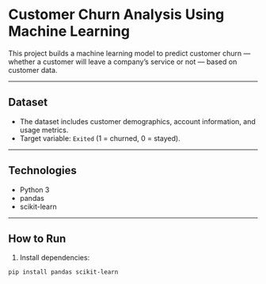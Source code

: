 # Customer Churn Analysis Using Machine Learning

This project builds a machine learning model to predict customer churn — whether a customer will leave a company’s service or not — based on customer data.

---

## Dataset

- The dataset includes customer demographics, account information, and usage metrics.
- Target variable: `Exited` (1 = churned, 0 = stayed).

---

## Technologies

- Python 3
- pandas
- scikit-learn

---

## How to Run

1. Install dependencies:

```bash
pip install pandas scikit-learn

